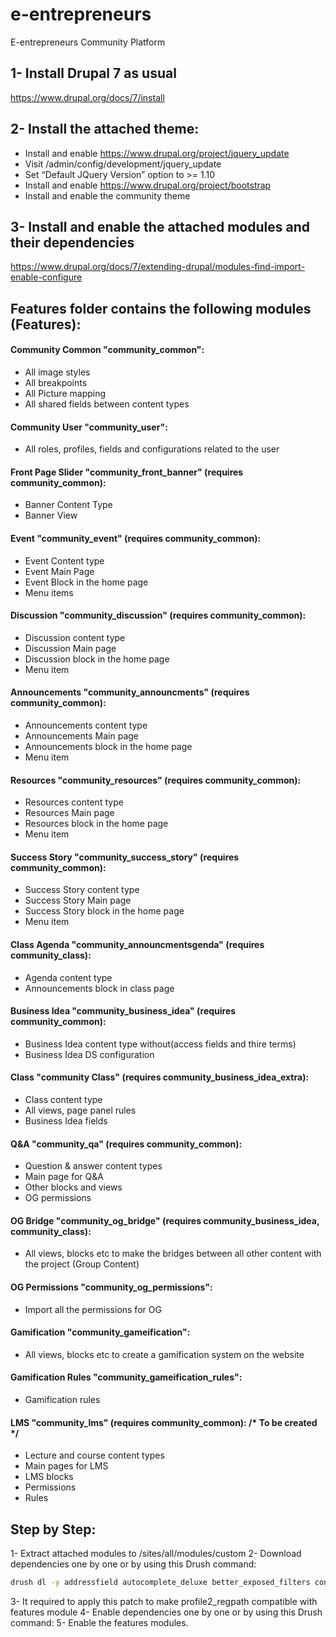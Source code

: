 # e-entrepreneurs
E-entrepreneurs Community Platform


## 1- Install Drupal 7 as usual
https://www.drupal.org/docs/7/install


## 2- Install the attached theme:
- Install and enable https://www.drupal.org/project/jquery_update
- Visit /admin/config/development/jquery_update
- Set “Default JQuery Version” option to >= 1.10
- Install and enable https://www.drupal.org/project/bootstrap 
- Install and enable the community theme

## 3- Install and enable the attached modules and their dependencies
https://www.drupal.org/docs/7/extending-drupal/modules-find-import-enable-configure

## Features folder contains the following modules (Features):

#### Community Common "community_common":
- All image styles
- All breakpoints 	
- All Picture mapping
- All shared fields between content types


#### Community User "community_user":
- All roles, profiles, fields and configurations related to the user


#### Front Page Slider "community_front_banner" (requires community_common):
- Banner Content Type
- Banner View


#### Event "community_event" (requires community_common):
- Event Content type
- Event Main Page
- Event Block in the home page
- Menu items


#### Discussion "community_discussion" (requires community_common):
- Discussion content type
- Discussion Main page
- Discussion block in the home page
- Menu item


#### Announcements "community_announcments" (requires community_common):
- Announcements content type
- Announcements Main page
- Announcements block in the home page
- Menu item


#### Resources "community_resources" (requires community_common):
- Resources content type
- Resources Main page
- Resources block in the home page
- Menu item


#### Success Story "community_success_story" (requires community_common):
- Success Story content type
- Success Story Main page
- Success Story block in the home page
- Menu item


#### Class Agenda "community_announcmentsgenda" (requires community_class):
- Agenda content type
- Announcements block in class page


#### Business Idea "community_business_idea" (requires community_common):
- Business Idea content type without(access fields and thire terms)
- Business Idea DS configuration


#### Class "community Class" (requires community_business_idea_extra):
- Class content type
- All views, page panel rules
- Business Idea fields


#### Q&A "community_qa" (requires community_common):
- Question & answer content types
- Main page for Q&A
- Other blocks and views
- OG permissions


#### OG Bridge "community_og_bridge" (requires community_business_idea, community_class):
- All views, blocks etc to make the bridges between all other content with the project (Group Content)


#### OG Permissions "community_og_permissions":
- Import all the permissions for OG


#### Gamification "community_gameification":
- All views, blocks etc to create a gamification system on the website


#### Gamification Rules "community_gameification_rules":
- Gamification rules


#### LMS "community_lms" (requires community_common): /* To be created */
- Lecture and course content types
- Main pages for LMS
- LMS blocks
- Permissions
- Rules


## Step by Step:

1- Extract attached modules to /sites/all/modules/custom
2- Download dependencies one by one or by using this Drush command:
```sh
drush dl -y addressfield autocomplete_deluxe better_exposed_filters conditional_fields countries date ds editablefields field_collection field_group field_permissions ctools link og og_role_delegate og_role_override ogfile panels panels_bootstrap_layouts picture profile2 registration rules rules_link telephone term_reference_tree views views_load_more entity entityreference file_entity views_bulk_operations markup token breakpoints jquery_update nodequeue taxonomy_display pathauto profile2_regpath transliteration strongarm smart_trim field_validation features_extra media field  webform_rules quiz flag eck context flexslider flexslider_fields
```
3- It required to apply this patch to make profile2_regpath compatible with features module
4- Enable dependencies one by one or by using this Drush command:
5- Enable the features modules.
